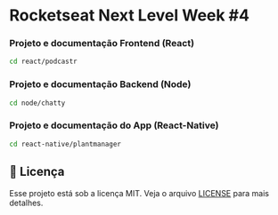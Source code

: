 # Rocketseat Next Level Week #4

### Projeto e documentação Frontend (React)

```bash
cd react/podcastr
```

### Projeto e documentação Backend (Node)

```bash
cd node/chatty
```

### Projeto e documentação do App (React-Native)

```bash
cd react-native/plantmanager
```

## :memo: Licença

Esse projeto está sob a licença MIT. Veja o arquivo [LICENSE](LICENSE.md) para mais detalhes.

